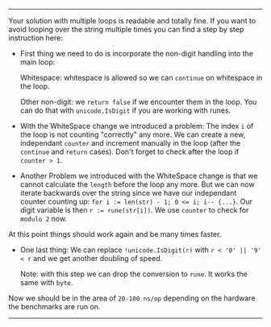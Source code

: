 
---
Your solution with multiple loops is readable and totally fine. If you want to avoid looping over the string multiple times you can find a step by step instruction here:

- First thing we need to do is incorporate the non-digit handling into the main loop:

  Whitespace: whitespace is allowed so we can `continue` on whitespace in the loop.

  Other non-digit: we `return false` if we encounter them in the loop. You can do that with `unicode.IsDigit` if you are working with runes.

- With the WhiteSpace change we introduced a problem: The index `i` of the loop is not counting "correctly" any more. We can create a new, independant `counter` and increment manually in the loop (after the `continue` and `return` cases). Don't forget to check after the loop if `counter > 1`.

- Another Problem we introduced with the WhiteSpace change is that we cannot calculate the `length` before the loop any more. But we can now iterate backwards over the string since we have our independant counter counting up: `for i := len(str) - 1; 0 <= i; i-- {...}`. Our digit variable is then `r := rune(str[i])`. We use `counter` to check for `modulo 2` now.

At this point things should work again and be many times faster.

- One last thing: We can replace `!unicode.IsDigit(r)` with `r < '0' || '9' < r` and we get another doubling of speed.

  Note: with this step we can drop the conversion to `rune`. It works the same with `byte`.

Now we should be in the area of `20-100 ns/op` depending on the hardware the benchmarks are run on.

---
